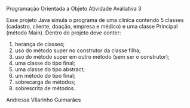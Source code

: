 Programação Orientada a Objeto
Atividade Avaliativa 3

Esse projeto Java simula o programa de uma clínica contendo 5 classes (cadastro, cliente, doação, empresa e médico) e uma classe Principal (método Main). Dentro do projeto deve conter:

1) herança de classes;
2) uso do método super no construtor da classe filha;
3) uso do método super em outro método (sem ser o construtor);
4) uma classe do tipo final;
5) uma classe do tipo abstract;
6) um método do tipo final;
7) sobrecarga de métodos;
8) sobrescrita de métodos.

Andressa VIlarinho Guimarães

